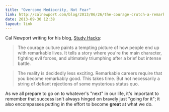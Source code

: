 ```yaml
---
title: "Overcome Mediocrity, Not Fear"
link: http://calnewport.com/blog/2013/06/26/the-courage-crutch-a-remarkable-life-requires-you-to-overcome-mediocrity-not-fear/
date: 2013-09-30 12:38
layout: link
---
```

Cal Newport writing for his blog, [Study Hacks](http://calnewport.com/blog):

> The courage culture paints a tempting picture of how people end up with remarkable lives. It tells a story where you're the main character, fighting evil forces, and ultimately triumphing after a brief but intense battle.

> The reality is decidedly less exciting. Remarkable careers require that you become remarkably good. This takes time. But not necessarily a string of defiant rejections of some mysterious status quo.

As we all prepare to go on to whatever's "next" in our life, it's important to remember that success isn't always hinged on bravely just "going for it"; it also encompasses putting in the effort to become **great** at what we do.
